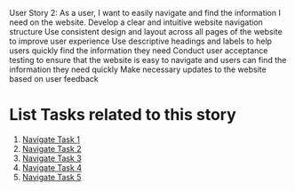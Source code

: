 User Story 2: As a user, I want to easily navigate and find the information I need on the website.
Develop a clear and intuitive website navigation structure
Use consistent design and layout across all pages of the website to improve user experience
Use descriptive headings and labels to help users quickly find the information they need
Conduct user acceptance testing to ensure that the website is easy to navigate and users can find the information they need quickly
Make necessary updates to the website based on user feedback


# List Tasks related to this story
1. [Navigate Task 1](tasks/navi-1.md)
2. [Navigate Task 2](tasks/navi-2.md)
3. [Navigate Task 3](tasks/navi-3.md)
4. [Navigate Task 4](tasks/navi-4.md)
5. [Navigate Task 5](tasks/navi-5.md)
